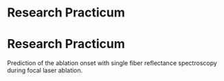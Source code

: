 # Research Practicum
 
Research Practicum
======

Prediction of the ablation onset with single fiber reflectance spectroscopy during focal laser ablation.